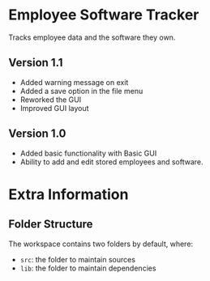 # Employee Software Tracker
Tracks employee data and the software they own.

## Version 1.1
* Added warning message on exit
* Added a save option in the file menu
* Reworked the GUI
* Improved GUI layout

## Version 1.0
* Added basic functionality with Basic GUI
* Ability to add and edit stored employees and software.



# Extra Information

## Folder Structure

The workspace contains two folders by default, where:

- `src`: the folder to maintain sources
- `lib`: the folder to maintain dependencies